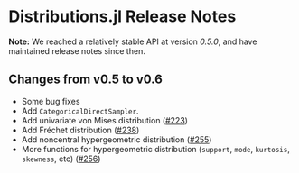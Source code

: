 Distributions.jl Release Notes
================================

**Note:** We reached a relatively stable API at version *0.5.0*, and have maintained release notes since then.

Changes from v0.5 to v0.6
---------------------------

* Some bug fixes
* Add `CategoricalDirectSampler`.
* Add univariate von Mises distribution ([#223])
* Add Fréchet distribution ([#238])
* Add noncentral hypergeometric distribution ([#255])
* More functions for hypergeometric distribution (``support``, ``mode``, ``kurtosis``, ``skewness``, etc) ([#256])

[#238]: https://github.com/JuliaStats/Distributions.jl/pull/238
[#223]: https://github.com/JuliaStats/Distributions.jl/pull/223
[#255]: https://github.com/JuliaStats/Distributions.jl/pull/255
[#256]: https://github.com/JuliaStats/Distributions.jl/pull/256
